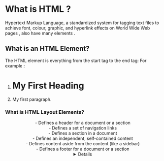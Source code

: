 # What is HTML ?
Hypertext Markup Language, a standardized system for tagging text files to achieve font, colour, graphic, and hyperlink effects on World Wide Web pages , also have many elements .

## What is an HTML Element?
The HTML element is everything from the start tag to the end tag:
For example :
1. <h1>My First Heading</h1>
2. <p>My first paragraph.</p>

### What is HTML Layout Elements?
<header> - Defines a header for a document or a section
<nav> - Defines a set of navigation links
<section> - Defines a section in a document
<article> - Defines an independent, self-contained content
<aside> - Defines content aside from the content (like a sidebar)
<footer> - Defines a footer for a document or a section
<details> - Defines additional details that the user can open and close on demand

  
![HTML layout](https://data-flair.training/blogs/wp-content/uploads/sites/2/2020/07/html-layout-normal-img-2.jpg)

#### What is JAVA ..I will tell you ,NOW!
This means all Java programs are multiplatform and can run on different platforms

for more help can you read java book [JAVA](http://bedford-computing.co.uk/learning/wp-content/uploads/2015/10/JavaScript-and-JQuery-Interactive-Front-End-Web-Development-Chapter-1-The-ABC-of-Programming.pdf)

